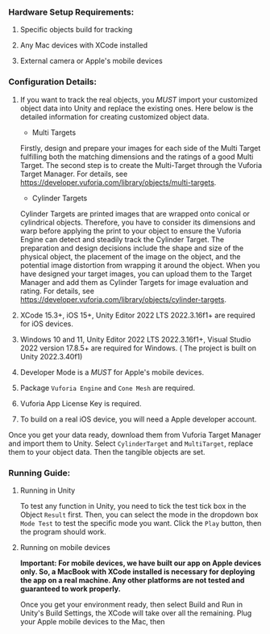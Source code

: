 ### Hardware Setup Requirements:

1. Specific objects build for tracking

2. Any Mac devices with XCode installed

3. External camera or Apple's mobile devices

### Configuration Details:

1. If you want to track the real objects, you *MUST* import your customized object data into Unity and replace the
   existing ones. Here below is the detailed information for creating customized object data.

    - Multi Targets

   Firstly, design and prepare your images for each side of the Multi Target fulfilling both the matching dimensions and
   the ratings of a good Multi Target. The second step is to create the Multi-Target through the Vuforia Target Manager.
   For details, see <https://developer.vuforia.com/library/objects/multi-targets>.

    - Cylinder Targets

   Cylinder Targets are printed images that are wrapped onto conical or cylindrical objects. Therefore, you have to
   consider its dimensions and warp before applying the print to your object to ensure the Vuforia Engine can detect and
   steadily track the Cylinder Target. The preparation and design decisions include the shape and size of the physical
   object, the placement of the image on the object, and the potential image distortion from wrapping it around the
   object. When you have designed your target images, you can upload them to the Target Manager and add them as Cylinder
   Targets for image evaluation and rating. For details,
   see <https://developer.vuforia.com/library/objects/cylinder-targets>.

2. XCode 15.3+, iOS 15+, Unity Editor 2022 LTS 2022.3.16f1+ are required for iOS devices.

3. Windows 10 and 11, Unity Editor 2022 LTS 2022.3.16f1+, Visual Studio 2022 version 17.8.5+ are required for Windows. (
   The project is built on Unity 2022.3.40f1)

4. Developer Mode is a *MUST* for Apple's mobile devices.

5. Package `Vuforia Engine` and `Cone Mesh` are required.

6. Vuforia App License Key is required.

7. To build on a real iOS device, you will need a Apple developer account.

Once you get your data ready, download them from Vuforia Target Manager and import them to Unity. Select
`CylinderTarget` and `MultiTarget`, replace them to your object data. Then the tangible objects are set.

### Running Guide:

1. Running in Unity

   To test any function in Unity, you need to tick the test tick box in the Object `Result` first. Then, you can select
   the mode in the dropdown box `Mode Test` to test the specific mode you want. Click the `Play` button, then the
   program
   should work.

2. Running on mobile devices

   **Important: For mobile devices, we have built our app on Apple devices only. So, a MacBook with XCode installed is
   necessary for deploying the app on a real machine. Any other platforms are not tested and guaranteed to work
   properly.**

   Once you get your environment ready, then select Build and Run in Unity's Build Settings, the XCode will take over
   all the remaining. Plug your Apple mobile devices to the Mac, then   